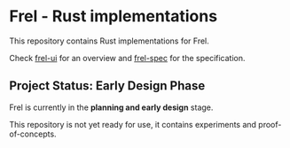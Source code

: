 # Frel - Rust implementations

This repository contains Rust implementations for Frel.

Check [frel-ui](https://github.com/frel-ui) for an overview and
[frel-spec](https://github.com/frel-ui/frel-spec) for the specification.

## Project Status: Early Design Phase

Frel is currently in the **planning and early design** stage.

This repository is not yet ready for use, it contains experiments and 
proof-of-concepts.
